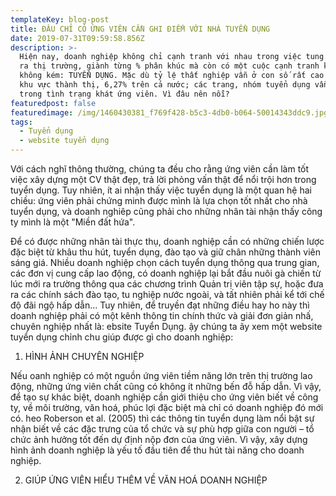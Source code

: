 ```yaml
---
templateKey: blog-post
title: ĐÂU CHỈ CÓ ỨNG VIÊN CẦN GHI ĐIỂM VỚI NHÀ TUYỂN DỤNG
date: 2019-07-31T09:59:58.856Z
description: >-
  Hiện nay, doanh nghiệp không chỉ cạnh tranh với nhau trong việc tung sản phẩm
  ra thị trường, giành từng % phân khúc mà còn có một cuộc cạnh tranh khốc liệt
  không kém: TUYỂN DỤNG. Mặc dù tỷ lệ thất nghiệp vẫn ở con số rất cao 10,21% ở
  khu vực thành thị, 6,27% trên cả nước; các trang, nhóm tuyển dụng vẫn đang
  trong tình trạng khát ứng viên. Vì đâu nên nỗi?
featuredpost: false
featuredimage: /img/1460430381_f769f428-b5c3-4db0-b064-50014343ddc9.jpg
tags:
  - Tuyển dụng
  - website tuyển dụng
---
```

Với cách nghĩ thông thường, chúng ta đều cho rằng ứng viên cần làm tốt việc xây dựng một CV thật đẹp, trả lời phỏng vấn thật  để nổi trội hơn trong tuyển dụng. Tuy nhiên, ít ai nhận thấy việc  tuyển dụng là một quan hệ hai chiều: ứng viên phải chứng minh được mình là lựa chọn tốt nhất cho nhà tuyển dụng, và doanh nghiêp cũng phải cho những nhân tài nhận thấy công ty mình là một "Miền đất hứa".

Để có được những nhân tài thực thụ, doanh nghiệp cần có những chiến lược đặc biệt từ khâu thu hút, tuyển dụng, đào tạo và giữ chân những thành viên sáng giá. Nhiều doanh nghiệp chọn cách tuyển dụng thông qua trung gian, các đơn vị cung cấp lao động, có doanh nghiệp lại bắt đầu nuôi gà chiến từ lúc mới ra trường thông qua các chương trình Quản trị viên tập sự, hoặc đưa ra các chính sách đào tạo, tu nghiệp nước ngoài, và tất nhiên phải kể tới chế độ đãi ngộ hấp dẫn... Tuy nhiên, để truyền đạt những điều hay ho này thì doanh nghiệp phải có một kênh thông tin chính thức và giải  đơn giản nhấ, chuyên nghiệp nhất là: ebsite Tuyển Dụng. ậy chúng ta ãy xem một website tuyển dụng chỉnh chu giúp được gì cho doanh nghiệp:

1. HÌNH ẢNH CHUYÊN NGHIỆP

Nếu oanh nghiệp có một nguồn ứng viên tiềm năng lớn trên thị trường lao động,  những ứng viên chất  cũng có không ít những bến đỗ hấp dẫn. Vì vậy, để tạo sự khác biệt, doanh nghiệp cần giới thiệu cho ứng viên biết về công ty, về môi trường, văn hoá, phúc lợi đặc biệt mà chỉ có doanh nghiệp đó mới có. heo Roberson et al. (2005) thì các thông tin tuyển dụng làm nổi bật sự nhận biết về các đặc trưng của tổ chức và sự phù hợp giữa con người – tổ chức ảnh hưởng tốt đến dự định nộp đơn của ứng viên. Vì vậy, xây dựng hình ảnh doanh nghiệp là yếu tố đầu tiên để thu hút tài năng cho doanh nghiệp.

2. GIÚP ỨNG VIÊN HIỂU THÊM VỀ VĂN HOÁ DOANH NGHIỆP
